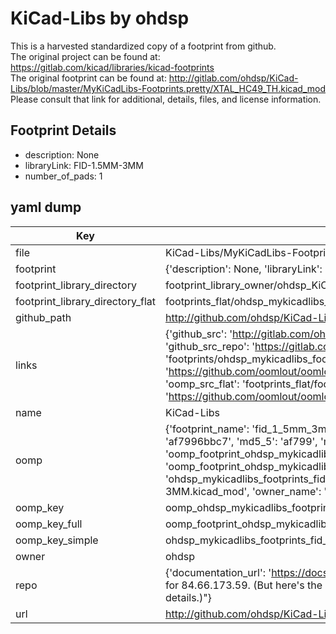 # KiCad-Libs by ohdsp  
This is a harvested standardized copy of a footprint from github.  
The original project can be found at:  
https://gitlab.com/kicad/libraries/kicad-footprints  
The original footprint can be found at:
http://gitlab.com/ohdsp/KiCad-Libs/blob/master/MyKiCadLibs-Footprints.pretty/XTAL_HC49_TH.kicad_mod
Please consult that link for additional, details, files, and license information.  
## Footprint Details
* description: None  
* libraryLink: FID-1.5MM-3MM  
* number_of_pads: 1  
## yaml dump  
| Key | Value |  
| --- | --- |  
| file | KiCad-Libs/MyKiCadLibs-Footprints.pretty/FID-1.5MM-3MM.kicad_mod |  
| footprint | {'description': None, 'libraryLink': 'FID-1.5MM-3MM', 'number_of_pads': 1} |  
| footprint_library_directory | footprint_library_owner/ohdsp_KiCad-Libs |  
| footprint_library_directory_flat | footprints_flat/ohdsp_mykicadlibs_footprints_fid_1_5mm_3mm/working |  
| github_path | http://github.com/ohdsp/KiCad-Libs/blob/master/MyKiCadLibs-Footprints.pretty/FID-1.5MM-3MM.kicad_mod |  
| links | {'github_src': 'http://gitlab.com/ohdsp/KiCad-Libs/blob/master/MyKiCadLibs-Footprints.pretty/XTAL_HC49_TH.kicad_mod', 'github_src_repo': 'https://gitlab.com/kicad/libraries/kicad-footprints', 'oomp_bot': 'footprints/ohdsp_mykicadlibs_footprints_fid_1_5mm_3mm/working', 'oomp_bot_github': 'https://github.com/oomlout/oomlout_oomp_footprint_bot/tree/main/footprints/ohdsp_mykicadlibs_footprints_fid_1_5mm_3mm/working', 'oomp_src_flat': 'footprints_flat/footprints_flat/ohdsp_mykicadlibs_footprints_fid_1_5mm_3mm/working', 'oomp_src_flat_github': 'https://github.com/oomlout/oomlout_oomp_footprint_src/tree/main/footprints_flat/ohdsp_mykicadlibs_footprints_fid_1_5mm_3mm/working'} |  
| name | KiCad-Libs |  
| oomp | {'footprint_name': 'fid_1_5mm_3mm', 'library_name': 'mykicadlibs_footprints', 'md5': 'af7996bbc7ffec67fe7d89ead05a461f', 'md5_10': 'af7996bbc7', 'md5_5': 'af799', 'md5_6': 'af7996', 'oomp_key': 'oomp_ohdsp_mykicadlibs_footprints_fid_1_5mm_3mm', 'oomp_key_extra': 'oomp_footprint_ohdsp_mykicadlibs_footprints_fid_1_5mm_3mm', 'oomp_key_full': 'oomp_footprint_ohdsp_mykicadlibs_footprints_fid_1_5mm_3mm_af7996', 'oomp_key_simple': 'ohdsp_mykicadlibs_footprints_fid_1_5mm_3mm', 'original_filename': 'KiCad-Libs/MyKiCadLibs-Footprints.pretty/FID-1.5MM-3MM.kicad_mod', 'owner_name': 'ohdsp'} |  
| oomp_key | oomp_ohdsp_mykicadlibs_footprints_fid_1_5mm_3mm |  
| oomp_key_full | oomp_footprint_ohdsp_mykicadlibs_footprints_fid_1_5mm_3mm |  
| oomp_key_simple | ohdsp_mykicadlibs_footprints_fid_1_5mm_3mm |  
| owner | ohdsp |  
| repo | {'documentation_url': 'https://docs.github.com/rest/overview/resources-in-the-rest-api#rate-limiting', 'message': "API rate limit exceeded for 84.66.173.59. (But here's the good news: Authenticated requests get a higher rate limit. Check out the documentation for more details.)"} |  
| url | http://github.com/ohdsp/KiCad-Libs |  

